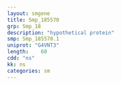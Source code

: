 ```yaml
---
layout: smgene
title: Smp_185570
grp: Smp_18
description: "hypothetical protein"
smp: Smp_185570.1
uniprot: "G4VNT3"
length:    60
cdd: "ns"
kk: ns
categories: sm
---
```

